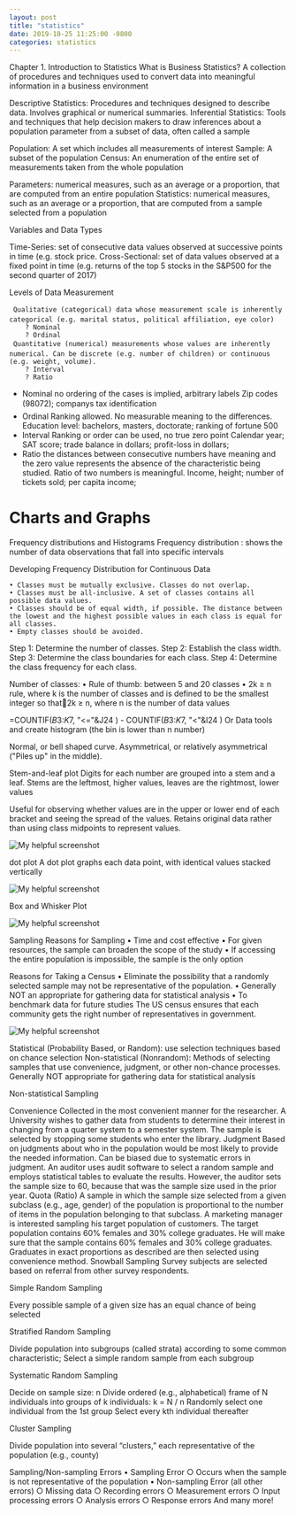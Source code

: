 ```yaml
---
layout: post
title: "statistics"
date: 2019-10-25 11:25:00 -0800
categories: statistics
---
```


Chapter 1. Introduction to Statistics
What is Business Statistics?
A collection of procedures and techniques used to convert data into meaningful information in a business environment

Descriptive Statistics: Procedures and techniques designed to describe data. Involves graphical or numerical summaries.
Inferential Statistics: Tools and techniques that help decision makers to draw inferences about a population parameter from a subset of data, often called a sample

Population: A set which includes all measurements of interest 
Sample: A subset of the population
Census: An enumeration of the entire set of measurements taken from the whole population

Parameters: numerical measures, such as an average or a proportion, that are computed from an entire population
Statistics: numerical measures, such as an average or a proportion, that are computed from a sample selected from a population

Variables and Data Types


Time-Series: set of consecutive data values observed at successive points in time (e.g. stock price.
Cross-Sectional: set of data values observed at a fixed point in time (e.g. returns of the top 5 stocks in the S&P500 for the second quarter of 2017)


Levels of Data Measurement

	 Qualitative (categorical) data whose measurement scale is inherently categorical (e.g. marital status, political affiliation, eye color)
		? Nominal
		? Ordinal
	 Quantitative (numerical) measurements whose values are inherently numerical. Can be discrete (e.g. number of children) or continuous (e.g. weight, volume).
		? Interval
		? Ratio


 * Nominal	no ordering of the cases is implied, arbitrary labels	Zip codes (98072); companys tax identification
 * Ordinal	Ranking allowed. No measurable meaning to the differences.	Education level: bachelors, masters, doctorate; ranking of fortune 500
 * Interval	Ranking or order can be used, no true zero point	Calendar year; SAT score; trade balance in dollars; profit-loss in dollars; 
 * Ratio	 the distances between consecutive numbers have meaning and the zero value represents the absence of the characteristic being studied. Ratio of two numbers is meaningful.	Income, height; number of tickets sold; per capita income; 

# Charts and Graphs

Frequency distributions and Histograms
Frequency distribution : shows the number of data observations that fall into specific intervals

Developing Frequency Distribution for Continuous Data

	• Classes must be mutually exclusive. Classes do not overlap.
	• Classes must be all-inclusive. A set of classes contains all possible data values.
	• Classes should be of equal width, if possible. The distance between the lowest and the highest possible values in each class is equal for all classes. 
	• Empty classes should be avoided.

Step 1: Determine the number of classes.
Step 2: Establish the class width.
Step 3: Determine the class boundaries for each class.
Step 4: Determine the class frequency for each class. 

Number of classes:
	• Rule of thumb: between 5 and 20 classes
	• 2k ≥ n rule, where k is the number of classes and is defined to be the smallest integer so that2k ≥ n, where n is the number of data values


=COUNTIF($B$3:$K$7, "<="&J24 )  - COUNTIF($B$3:$K$7, "<"&I24 )
Or 
Data tools and create histogram (the bin is lower than n number)

Normal, or bell shaped curve. 
Asymmetrical, or relatively asymmetrical ("Piles up" in the middle).

Stem-and-leaf plot
Digits for each number are grouped into a stem and a leaf.
Stems are the leftmost, higher values, leaves are the rightmost, lower values 

Useful for observing whether values are in the upper or lower end of each bracket and seeing the spread of the values. Retains original data rather than using class midpoints to represent values.

![My helpful screenshot](/assets/images/rawdata.jpg.png)

dot plot
A dot plot graphs each data point, with identical values stacked vertically

![My helpful screenshot](/assets/images/dotplot.png)

 Box and Whisker Plot

![My helpful screenshot](/assets/images/boxandwhiskerplot.png)

Sampling
Reasons for Sampling
	• Time and cost effective
	• For given resources, the sample can broaden the scope of the study
	• If accessing the entire population is impossible, the sample is the only option
	
Reasons for Taking a Census
	• Eliminate the possibility that a randomly selected sample may not be representative of the population.
	• Generally NOT an appropriate for gathering data for statistical analysis
	• To benchmark data for future studies
The US census ensures that each community gets the right number of representatives in government.


![My helpful screenshot](/assets/images/samplingtechniques.png)

Statistical (Probability Based, or Random): use selection techniques based on chance selection
Non-statistical (Nonrandom): Methods of selecting samples that use convenience, judgment, or other non-chance processes. Generally NOT appropriate for gathering data for statistical analysis


Non-statistical Sampling

Convenience	Collected in the most convenient manner for the researcher. 	A University wishes to gather data from students to determine their interest in changing from a quarter system to a semester system.  The sample is selected by stopping some students who enter the library. 
Judgment	Based on judgments about who in the population would be most likely to provide the needed information. Can be biased due to systematic errors in judgment. 	An auditor uses audit software to select a random sample and employs statistical tables to evaluate the results. However, the auditor sets the sample size to 60, because that was the sample size used in the prior year. 
Quota (Ratio)	A sample in which the sample size selected from a given subclass (e.g., age, gender) of the population is proportional to the number of items in the population belonging to that subclass.	A marketing manager is interested sampling his target population of customers. The target population contains 60% females and 30% college graduates.  He will make sure that the sample contains 60% females and 30% college graduates. Graduates in exact proportions as described are then selected using convenience method.
Snowball Sampling	Survey subjects are selected based on referral from other survey respondents.	

Simple Random Sampling

Every possible sample of a given size has an equal chance of being selected

Stratified Random Sampling

Divide population into subgroups (called strata) according to some common characteristic; Select a simple random sample from each subgroup

Systematic Random Sampling

Decide on sample size: n
Divide ordered (e.g., alphabetical) frame of N individuals into groups of k individuals:  k = N / n
Randomly select one individual from the 1st group 
Select every kth individual thereafter

Cluster Sampling

Divide population into several “clusters,” each representative of the population (e.g., county)


Sampling/Non-sampling Errors
	• Sampling Error
		○ Occurs when the sample is not representative of the population
	• Non-sampling Error (all other errors)
		○ Missing data
		○ Recording errors
		○ Measurement errors
		○ Input processing errors
		○ Analysis errors
		○ Response errors
And many more!
